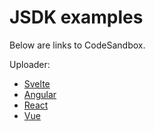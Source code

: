 # JSDK examples

Below are links to CodeSandbox.

Uploader:

* [Svelte](https://codesandbox.io/s/github/uploadcare/jsdk-examples/tree/main/svelte-uploader)
* [Angular](https://codesandbox.io/s/github/uploadcare/jsdk-examples/tree/main/angular-uploader)
* [React](https://codesandbox.io/s/github/uploadcare/jsdk-examples/tree/main/react-uploader)
* [Vue](https://codesandbox.io/s/github/uploadcare/jsdk-examples/tree/main/vue-uploader)
